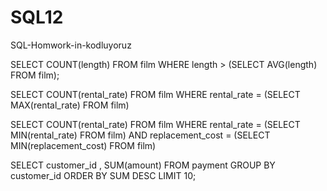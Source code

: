 # SQL12
SQL-Homwork-in-kodluyoruz



SELECT COUNT(length) FROM film  WHERE length > (SELECT AVG(length) FROM film);

SELECT COUNT(rental_rate) FROM film WHERE rental_rate = (SELECT MAX(rental_rate) FROM film) 


SELECT COUNT(rental_rate) FROM film WHERE rental_rate = (SELECT MIN(rental_rate) FROM film)  AND  replacement_cost =  (SELECT MIN(replacement_cost) FROM film) 


SELECT customer_id , SUM(amount)  FROM payment  GROUP BY customer_id  ORDER BY SUM DESC  LIMIT 10;

